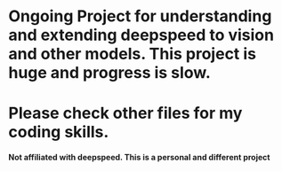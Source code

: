 # Ongoing Project for understanding and extending deepspeed to vision and other models. This project is huge and progress is slow.
# Please check other files for my coding skills.




#### Not affiliated with deepspeed. This is a personal and different project
